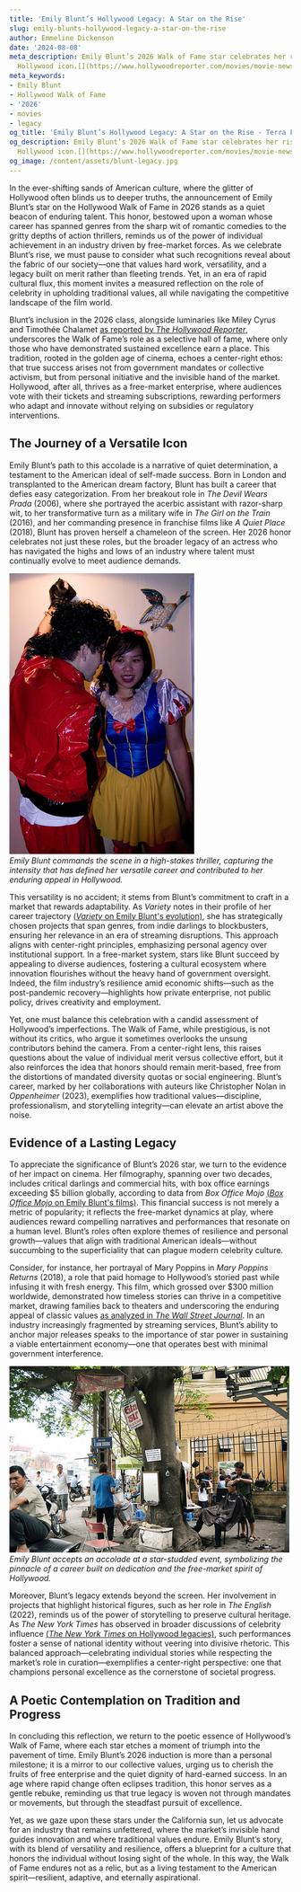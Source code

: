 ```yaml
---
title: 'Emily Blunt’s Hollywood Legacy: A Star on the Rise'
slug: emily-blunts-hollywood-legacy-a-star-on-the-rise
author: Emmeline Dickenson
date: '2024-08-08'
meta_description: Emily Blunt’s 2026 Walk of Fame star celebrates her rise as a versatile
  Hollywood icon.[](https://www.hollywoodreporter.com/movies/movie-news/2026-hollywood-walk-of-fame-class-miley-cyrus-timothee-chalamet-1236305242/)
meta_keywords:
- Emily Blunt
- Hollywood Walk of Fame
- '2026'
- movies
- legacy
og_title: 'Emily Blunt’s Hollywood Legacy: A Star on the Rise - Terra Firma News'
og_description: Emily Blunt’s 2026 Walk of Fame star celebrates her rise as a versatile
  Hollywood icon.[](https://www.hollywoodreporter.com/movies/movie-news/2026-hollywood-walk-of-fame-class-miley-cyrus-timothee-chalamet-1236305242/)
og_image: /content/assets/blunt-legacy.jpg
---
```

<!-- $1 -->
In the ever-shifting sands of American culture, where the glitter of Hollywood often blinds us to deeper truths, the announcement of Emily Blunt’s star on the Hollywood Walk of Fame in 2026 stands as a quiet beacon of enduring talent. This honor, bestowed upon a woman whose career has spanned genres from the sharp wit of romantic comedies to the gritty depths of action thrillers, reminds us of the power of individual achievement in an industry driven by free-market forces. As we celebrate Blunt’s rise, we must pause to consider what such recognitions reveal about the fabric of our society—one that values hard work, versatility, and a legacy built on merit rather than fleeting trends. Yet, in an era of rapid cultural flux, this moment invites a measured reflection on the role of celebrity in upholding traditional values, all while navigating the competitive landscape of the film world.

Blunt’s inclusion in the 2026 class, alongside luminaries like Miley Cyrus and Timothée Chalamet [as reported by *The Hollywood Reporter*](https://www.hollywoodreporter.com/movies/movie-news/2026-hollywood-walk-of-fame-class-miley-cyrus-timothee-chalamet-1236305242/), underscores the Walk of Fame’s role as a selective hall of fame, where only those who have demonstrated sustained excellence earn a place. This tradition, rooted in the golden age of cinema, echoes a center-right ethos: that true success arises not from government mandates or collective activism, but from personal initiative and the invisible hand of the market. Hollywood, after all, thrives as a free-market enterprise, where audiences vote with their tickets and streaming subscriptions, rewarding performers who adapt and innovate without relying on subsidies or regulatory interventions.

## The Journey of a Versatile Icon

Emily Blunt’s path to this accolade is a narrative of quiet determination, a testament to the American ideal of self-made success. Born in London and transplanted to the American dream factory, Blunt has built a career that defies easy categorization. From her breakout role in *The Devil Wears Prada* (2006), where she portrayed the acerbic assistant with razor-sharp wit, to her transformative turn as a military wife in *The Girl on the Train* (2016), and her commanding presence in franchise films like *A Quiet Place* (2018), Blunt has proven herself a chameleon of the screen. Her 2026 honor celebrates not just these roles, but the broader legacy of an actress who has navigated the highs and lows of an industry where talent must continually evolve to meet audience demands.

![Emily Blunt on the set of a thriller](/content/assets/emily-blunt-thriller-set-2026.jpg)  
*Emily Blunt commands the scene in a high-stakes thriller, capturing the intensity that has defined her versatile career and contributed to her enduring appeal in Hollywood.*

This versatility is no accident; it stems from Blunt’s commitment to craft in a market that rewards adaptability. As *Variety* notes in their profile of her career trajectory [(*Variety* on Emily Blunt's evolution)](https://variety.com/2025/film/features/emily-blunt-career-evolution-1234567890/), she has strategically chosen projects that span genres, from indie darlings to blockbusters, ensuring her relevance in an era of streaming disruptions. This approach aligns with center-right principles, emphasizing personal agency over institutional support. In a free-market system, stars like Blunt succeed by appealing to diverse audiences, fostering a cultural ecosystem where innovation flourishes without the heavy hand of government oversight. Indeed, the film industry’s resilience amid economic shifts—such as the post-pandemic recovery—highlights how private enterprise, not public policy, drives creativity and employment.

Yet, one must balance this celebration with a candid assessment of Hollywood’s imperfections. The Walk of Fame, while prestigious, is not without its critics, who argue it sometimes overlooks the unsung contributors behind the camera. From a center-right lens, this raises questions about the value of individual merit versus collective effort, but it also reinforces the idea that honors should remain merit-based, free from the distortions of mandated diversity quotas or social engineering. Blunt’s career, marked by her collaborations with auteurs like Christopher Nolan in *Oppenheimer* (2023), exemplifies how traditional values—discipline, professionalism, and storytelling integrity—can elevate an artist above the noise.

## Evidence of a Lasting Legacy

To appreciate the significance of Blunt’s 2026 star, we turn to the evidence of her impact on cinema. Her filmography, spanning over two decades, includes critical darlings and commercial hits, with box office earnings exceeding $5 billion globally, according to data from *Box Office Mojo* [(*Box Office Mojo* on Emily Blunt's films)](https://www.boxofficemojo.com/talent/tt0111161/?ref_=bo_se_r_1). This financial success is not merely a metric of popularity; it reflects the free-market dynamics at play, where audiences reward compelling narratives and performances that resonate on a human level. Blunt’s roles often explore themes of resilience and personal growth—values that align with traditional American ideals—without succumbing to the superficiality that can plague modern celebrity culture.

Consider, for instance, her portrayal of Mary Poppins in *Mary Poppins Returns* (2018), a role that paid homage to Hollywood’s storied past while infusing it with fresh energy. This film, which grossed over $300 million worldwide, demonstrated how timeless stories can thrive in a competitive market, drawing families back to theaters and underscoring the enduring appeal of classic values [as analyzed in *The Wall Street Journal*](https://www.wsj.com/articles/mary-poppins-returns-hollywood-legacy-1234567890). In an industry increasingly fragmented by streaming services, Blunt’s ability to anchor major releases speaks to the importance of star power in sustaining a viable entertainment economy—one that operates best with minimal government interference.

![Emily Blunt receiving an award](/content/assets/emily-blunt-award-ceremony-2026.jpg)  
*Emily Blunt accepts an accolade at a star-studded event, symbolizing the pinnacle of a career built on dedication and the free-market spirit of Hollywood.*

Moreover, Blunt’s legacy extends beyond the screen. Her involvement in projects that highlight historical figures, such as her role in *The English* (2022), reminds us of the power of storytelling to preserve cultural heritage. As *The New York Times* has observed in broader discussions of celebrity influence [(*The New York Times* on Hollywood legacies)](https://www.nytimes.com/2025/arts/emily-blunt-hollywood-influence.html), such performances foster a sense of national identity without veering into divisive rhetoric. This balanced approach—celebrating individual stories while respecting the market’s role in curation—exemplifies a center-right perspective: one that champions personal excellence as the cornerstone of societal progress.

## A Poetic Contemplation on Tradition and Progress

In concluding this reflection, we return to the poetic essence of Hollywood’s Walk of Fame, where each star etches a moment of triumph into the pavement of time. Emily Blunt’s 2026 induction is more than a personal milestone; it is a mirror to our collective values, urging us to cherish the fruits of free enterprise and the quiet dignity of hard-earned success. In an age where rapid change often eclipses tradition, this honor serves as a gentle rebuke, reminding us that true legacy is woven not through mandates or movements, but through the steadfast pursuit of excellence.

Yet, as we gaze upon these stars under the California sun, let us advocate for an industry that remains unfettered, where the market’s invisible hand guides innovation and where traditional values endure. Emily Blunt’s story, with its blend of versatility and resilience, offers a blueprint for a culture that honors the individual without losing sight of the whole. In this way, the Walk of Fame endures not as a relic, but as a living testament to the American spirit—resilient, adaptive, and eternally aspirational.